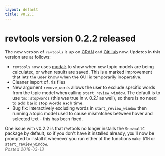 ```yaml
---
layout: default
title: v0.2.1
---
```

# revtools version 0.2.2 released
The new version of <code>revtools</code> is up on <a href="https://cran.r-project.org/package=revtools" target="_blank" rel="noopener">CRAN</a> and <a href="https://github.com/mjwestgate/revtools" target="_blank" rel="noopener">GitHub</a> now. Updates in this version are as follows:
<ul>
	<li><code>revtools</code> now uses <a href="https://shiny.rstudio.com/articles/modal-dialogs.html" target="_blank" rel="noopener">modals</a> to show when new topic models are being calculated, or when results are saved. This is a marked improvement that lets the user know when the GUI is temporarily inoperative.</li>
	<li>Cleaner import of .ris files.</li>
	<li>New argument <code>remove_words</code> allows the user to exclude specific words from the topic model when calling <code>start_review_window</code>. The default is to use <code>tm::stopwords</code> (this was true in v. 0.2.1 as well), so there is no need to add basic stop words each time.</li>
	<li>Bug fix: Interactively excluding words in <code>start_review_window</code> then running a topic model used to cause mismatches between hover and selected text - this has been fixed.</li>
</ul>
One issue with v0.2.2 is that revtools no longer installs the <code>SnowballC</code> package by default, so if you don't have it installed already, you'll now be prompted to install it whenever you run either of the functions <code>make_DTM</code> or <code>start_review_window</code>.

<div style="color:#727272"><em>Posted 2018-03-13</em></div> 